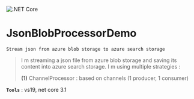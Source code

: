 ![.NET Core](https://github.com/aimenux/JsonBlobProcessorDemo/workflows/.NET%20Core/badge.svg)
# JsonBlobProcessorDemo
```
Stream json from azure blob storage to azure search storage
```

> I m streaming a json file from azure blob storage and saving its content into azure search storage. I m using multiple strategies :
>
> **(1)** ChannelProcessor : based on channels (1 producer, 1 consumer)

**`Tools`** : vs19, net core 3.1
